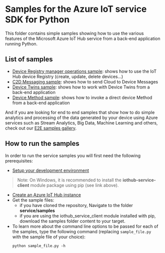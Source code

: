 # Samples for the Azure IoT service SDK for Python
This folder contains simple samples showing how to use the various features of the Microsoft Azure IoT Hub service from a back-end application running Python.

## List of samples
* [Device Registry manager operations sample](./iothub_registrymanager_sample.py): shows how to use the IoT Hub device Registry (create, update, delete devices...)
* [C2D Messaging sample](iothub_messaging_sample.py): shows how to send Cloud to Device Messages
* [Device Twins sample](iothub_devicetwin_sample.py): shows how to work with Device Twins from a back-end application
* [Device Method sample](iothub_devicemethod_sample.py): shows how to invoke a direct device Method from a back-end application

And if you are looking for end to end samples that show how to do simple analytics and processing of the data generated by your device using Azure services such as Stream Analytics, Big Data, Machine Learning and others, check out our [E2E samples gallery](http://aka.ms/azureiotsamples).

## How to run the samples
In order to run the service samples you will first need the following prerequisites:
* [Setup your development environment][devbox-setup]
> Note: On Windows, it is recommended to install the **iothub-service-client** module package using pip (see link above).
* [Create an Azure IoT Hub instance][lnk-setup-iot-hub]
* Get the sample files:
   * if you have cloned the repository, Navigate to the folder **service/samples**
   * if you are using the iothub_service_client module installed with pip, download the samples folder content to your target.
* To learn more about the command line options to be passed for each of the samples, type the following command (replacing `sample_file.py` with the sample file of your choice):
    ```
	python sample_file.py -h
    ```

[lnk-setup-iot-hub]: https://aka.ms/howtocreateazureiothub
[lnk-manage-iot-hub]: https://aka.ms/manageiothub
[devbox-setup]: ../../doc/python-devbox-setup.md